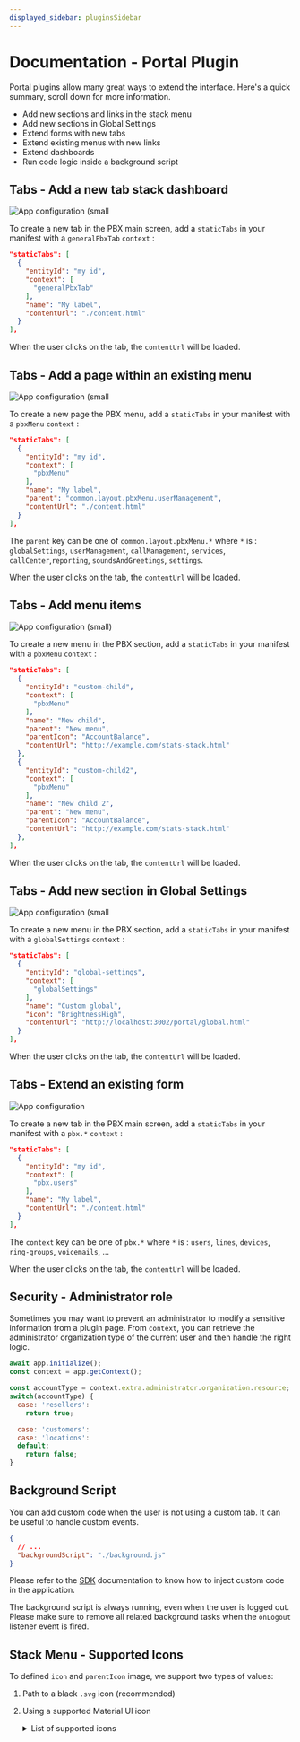 ```yaml
---
displayed_sidebar: pluginsSidebar
---
```


# Documentation - Portal Plugin

Portal plugins allow many great ways to extend the interface. Here's a quick summary, scroll down for more information.

- Add new sections and links in the stack menu
- Add new sections in Global Settings
- Extend forms with new tabs
- Extend existing menus with new links
- Extend dashboards
- Run code logic inside a background script

## Tabs - Add a new tab stack dashboard

![App configuration (small](/img/plugins/ui/portal/portal-pbx-home-tab.png)

To create a new tab in the PBX main screen, add a `staticTabs` in your manifest with a `generalPbxTab` `context` :
```json
"staticTabs": [
  {
    "entityId": "my id",
    "context": [
      "generalPbxTab"
    ],
    "name": "My label",
    "contentUrl": "./content.html"
  }
],
```

When the user clicks on the tab, the `contentUrl` will be loaded.

## Tabs - Add a page within an existing menu

![App configuration (small](/img/plugins/ui/portal/portal-existing-menu.png)

To create a new page the PBX menu, add a `staticTabs` in your manifest with a `pbxMenu` `context` :
```json
"staticTabs": [
  {
    "entityId": "my id",
    "context": [
      "pbxMenu"
    ],
    "name": "My label",
    "parent": "common.layout.pbxMenu.userManagement",
    "contentUrl": "./content.html"
  }
],
```

The `parent` key can be one of `common.layout.pbxMenu.*` where `*` is : `globalSettings`, `userManagement`, `callManagement`, `services`, `callCenter`,`reporting`, `soundsAndGreetings`, `settings`.

When the user clicks on the tab, the `contentUrl` will be loaded.

## Tabs - Add menu items

![App configuration (small)](/img/plugins/ui/portal/portal-pbx-own-menu.png)

To create a new menu in the PBX section, add a `staticTabs` in your manifest with a `pbxMenu` `context` :
```json
"staticTabs": [
  {
    "entityId": "custom-child",
    "context": [
      "pbxMenu"
    ],
    "name": "New child",
    "parent": "New menu",
    "parentIcon": "AccountBalance",
    "contentUrl": "http://example.com/stats-stack.html"
  },
  {
    "entityId": "custom-child2",
    "context": [
      "pbxMenu"
    ],
    "name": "New child 2",
    "parent": "New menu",
    "parentIcon": "AccountBalance",
    "contentUrl": "http://example.com/stats-stack.html"
  },
],
```

When the user clicks on the tab, the `contentUrl` will be loaded.

## Tabs - Add new section in Global Settings

![App configuration (small](/img/plugins/ui/portal/portal-pbx-global-settings.png)

To create a new menu in the PBX section, add a `staticTabs` in your manifest with a `globalSettings` `context` :
```json
"staticTabs": [
  {
    "entityId": "global-settings",
    "context": [
      "globalSettings"
    ],
    "name": "Custom global",
    "icon": "BrightnessHigh",
    "contentUrl": "http://localhost:3002/portal/global.html"
  }
],
```

When the user clicks on the tab, the `contentUrl` will be loaded.

## Tabs - Extend an existing form

![App configuration](/img/plugins/ui/portal/portal-pbx-form.png)

To create a new tab in the PBX main screen, add a `staticTabs` in your manifest with a `pbx.*` `context` :
```json
"staticTabs": [
  {
    "entityId": "my id",
    "context": [
      "pbx.users"
    ],
    "name": "My label",
    "contentUrl": "./content.html"
  }
],
```

The `context` key can be one of `pbx.*` where `*` is : `users`, `lines`, `devices`, `ring-groups`, `voicemails`, ...


When the user clicks on the tab, the `contentUrl` will be loaded.

## Security - Administrator role

Sometimes you may want to prevent an administrator to modify a sensitive information from a plugin page. From `context`, you can retrieve the administrator organization type of the current user and then handle the right logic.

```js
await app.initialize();
const context = app.getContext();

const accountType = context.extra.administrator.organization.resource;
switch(accountType) {
  case: 'resellers':
    return true;

  case: 'customers':
  case: 'locations':
  default:
    return false;
}
```


## Background Script

You can add custom code when the user is not using a custom tab. It can be useful to handle custom events.

```json
{
  // ...
  "backgroundScript": "./background.js"
}
```

Please refer to the [SDK](/docs/sdk-librairies/plugins-js-sdk/plugins-apis) documentation to know how to inject custom code in the application.

The background script is always running, even when the user is logged out. Please make sure to remove all related background tasks when the `onLogout` listener event is fired.

## Stack Menu - Supported Icons

To defined `icon` and `parentIcon` image, we support two types of values:
1. Path to a black `.svg` icon (recommended)
2. Using a supported Material UI icon

    <details>
    <summary>List of supported icons</summary>

    - `Accessibility`
    - `AccountBalance`
    - `AccountBox`
    - `AccountCircle`
    - `Add`
    - `AddCircleOutline`
    - `AddIcCallOutlined`
    - `AndroidSharp`
    - `Apps`
    - `AppSettingsAlt`
    - `ArrowBack`
    - `ArrowDownward`
    - `ArrowDropDown`
    - `ArrowForward`
    - `ArrowForwardIos`
    - `ArrowUpward`
    - `Block`
    - `Bolt`
    - `BrightnessHigh`
    - `BugReport`
    - `Build`
    - `Business`
    - `BusinessOutlined`
    - `CakeOutlined`
    - `CalendarMonth`
    - `Call`
    - `CallEnd`
    - `CallMerge`
    - `Cancel`
    - `CancelOutlined`
    - `Check`
    - `CheckCircle`
    - `CheckCircleOutline`
    - `CheckCircleOutlined`
    - `ChevronLeft`
    - `ChevronRight`
    - `Clear`
    - `Close`
    - `Cloud`
    - `CloudDownload`
    - `Dashboard`
    - `DateRange`
    - `DateRangeOutlined`
    - `Delete`
    - `DeleteOutline`
    - `Description`
    - `DesktopMac`
    - `DesktopWindowsOutlined`
    - `DeviceHub`
    - `DialerSip`
    - `Dialpad`
    - `DirectionsCar`
    - `Done`
    - `DoneAll`
    - `DoneOutlined`
    - `DragHandle`
    - `Edit`
    - `Email`
    - `EmailOutlined`
    - `Equalizer`
    - `Error`
    - `ErrorOutline`
    - `EventSeat`
    - `ExitToApp`
    - `ExpandLess`
    - `ExpandMore`
    - `Extension`
    - `FileCopyOutlined`
    - `FilterList`
    - `FilterTiltShift`
    - `Flag`
    - `FlashOn`
    - `FolderShared`
    - `FormatListBulleted`
    - `GetApp`
    - `Group`
    - `GroupOutlined`
    - `HeadsetMic`
    - `Help`
    - `HelpOutline`
    - `History`
    - `Info`
    - `InfoOutlined`
    - `InsertChart`
    - `InsertDriveFile`
    - `Key`
    - `KeyboardArrowLeft`
    - `KeyboardArrowRight`
    - `KeyboardReturn`
    - `Laptop`
    - `Launch`
    - `LibraryBooks`
    - `LibraryMusic`
    - `List`
    - `LocationOn`
    - `LocationOnOutlined`
    - `Lock`
    - `LockOutlined`
    - `Menu`
    - `MonitorHeart`
    - `MoreHoriz`
    - `MoreVert`
    - `MusicNote`
    - `NavigateNext`
    - `NoteOutlined`
    - `NotificationsNone`
    - `OpenInNew`
    - `People`
    - `PermDataSetting`
    - `Person`
    - `PersonOutlined`
    - `Phone`
    - `PhoneForwarded`
    - `PhoneOutlined`
    - `PieChart`
    - `PlayArrow`
    - `PlaylistAdd`
    - `Public`
    - `Publish`
    - `QueryBuilder`
    - `Receipt`
    - `ReceiptOutlined`
    - `RecordVoiceOver`
    - `Redo`
    - `Refresh`
    - `Remove`
    - `Restore`
    - `RingVolume`
    - `RoomService`
    - `Schedule`
    - `ScheduleOutlined`
    - `Search`
    - `Send`
    - `Settings`
    - `SettingsApplications`
    - `SettingsBackupRestore`
    - `SettingsPhone`
    - `Shuffle`
    - `SignalCellular4Bar`
    - `Smartphone`
    - `SmartphoneOutlined`
    - `Sms`
    - `Speaker`
    - `Star`
    - `Stop`
    - `Storage`
    - `StoreMallDirectory`
    - `SupervisorAccount`
    - `SwapCalls`
    - `Sync`
    - `Timeline`
    - `Toc`
    - `Today`
    - `Transform`
    - `TrendingFlat`
    - `Troubleshoot`
    - `TtyOutlined`
    - `Tune`
    - `Update`
    - `VerifiedUser`
    - `ViewList`
    - `Visibility`
    - `VisibilityOff`
    - `Voicemail`
    - `VolumeDown`
    - `VolumeMute`
    - `VolumeUp`
    - `VpnKey`
    - `VpnLock`
    - `Warning`
    - `Web`
    - `WebAsset`

    </details>
